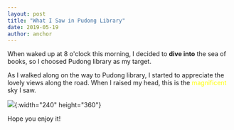 ```yaml
---
layout: post
title: "What I Saw in Pudong Library"
date: 2019-05-19
author: anchor
---
```


When waked up at 8 o'clock this morning, I decided to **dive into** the sea of books, so I choosed Pudong library as my target.

As I walked along on the way to Pudong library, I started to appreciate the lovely views along the road. When I raised my head, this is the <font color="yellow">magnificent</font> sky I saw.

![]({{site.baseurl}}/images/190519/sky.jpg){:width="240" height="360"}

Hope you enjoy it!
